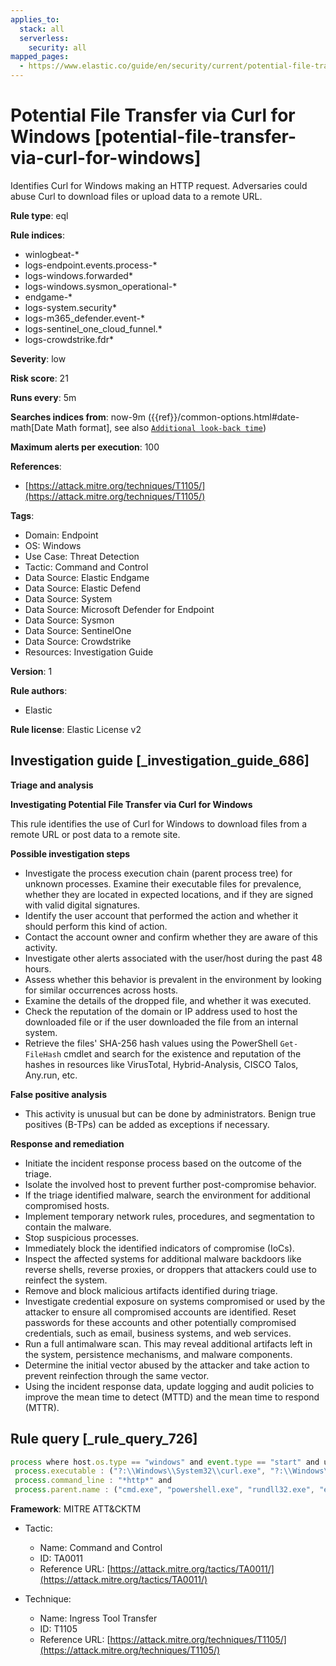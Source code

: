 ```yaml
---
applies_to:
  stack: all
  serverless:
    security: all
mapped_pages:
  - https://www.elastic.co/guide/en/security/current/potential-file-transfer-via-curl-for-windows.html
---
```


# Potential File Transfer via Curl for Windows [potential-file-transfer-via-curl-for-windows]

Identifies Curl for Windows making an HTTP request. Adversaries could abuse Curl to download files or upload data to a remote URL.

**Rule type**: eql

**Rule indices**:

* winlogbeat-*
* logs-endpoint.events.process-*
* logs-windows.forwarded*
* logs-windows.sysmon_operational-*
* endgame-*
* logs-system.security*
* logs-m365_defender.event-*
* logs-sentinel_one_cloud_funnel.*
* logs-crowdstrike.fdr*

**Severity**: low

**Risk score**: 21

**Runs every**: 5m

**Searches indices from**: now-9m ({{ref}}/common-options.html#date-math[Date Math format], see also [`Additional look-back time`](docs-content://solutions/security/detect-and-alert/create-detection-rule.md#rule-schedule))

**Maximum alerts per execution**: 100

**References**:

* [https://attack.mitre.org/techniques/T1105/](https://attack.mitre.org/techniques/T1105/)

**Tags**:

* Domain: Endpoint
* OS: Windows
* Use Case: Threat Detection
* Tactic: Command and Control
* Data Source: Elastic Endgame
* Data Source: Elastic Defend
* Data Source: System
* Data Source: Microsoft Defender for Endpoint
* Data Source: Sysmon
* Data Source: SentinelOne
* Data Source: Crowdstrike
* Resources: Investigation Guide

**Version**: 1

**Rule authors**:

* Elastic

**Rule license**: Elastic License v2

## Investigation guide [_investigation_guide_686]

**Triage and analysis**

**Investigating Potential File Transfer via Curl for Windows**

This rule identifies the use of Curl for Windows to download files from a remote URL or post data to a remote site.

**Possible investigation steps**

* Investigate the process execution chain (parent process tree) for unknown processes. Examine their executable files for prevalence, whether they are located in expected locations, and if they are signed with valid digital signatures.
* Identify the user account that performed the action and whether it should perform this kind of action.
* Contact the account owner and confirm whether they are aware of this activity.
* Investigate other alerts associated with the user/host during the past 48 hours.
* Assess whether this behavior is prevalent in the environment by looking for similar occurrences across hosts.
* Examine the details of the dropped file, and whether it was executed.
* Check the reputation of the domain or IP address used to host the downloaded file or if the user downloaded the file from an internal system.
* Retrieve the files' SHA-256 hash values using the PowerShell `Get-FileHash` cmdlet and search for the existence and reputation of the hashes in resources like VirusTotal, Hybrid-Analysis, CISCO Talos, Any.run, etc.

**False positive analysis**

* This activity is unusual but can be done by administrators. Benign true positives (B-TPs) can be added as exceptions if necessary.

**Response and remediation**

* Initiate the incident response process based on the outcome of the triage.
* Isolate the involved host to prevent further post-compromise behavior.
* If the triage identified malware, search the environment for additional compromised hosts.
* Implement temporary network rules, procedures, and segmentation to contain the malware.
* Stop suspicious processes.
* Immediately block the identified indicators of compromise (IoCs).
* Inspect the affected systems for additional malware backdoors like reverse shells, reverse proxies, or droppers that attackers could use to reinfect the system.
* Remove and block malicious artifacts identified during triage.
* Investigate credential exposure on systems compromised or used by the attacker to ensure all compromised accounts are identified. Reset passwords for these accounts and other potentially compromised credentials, such as email, business systems, and web services.
* Run a full antimalware scan. This may reveal additional artifacts left in the system, persistence mechanisms, and malware components.
* Determine the initial vector abused by the attacker and take action to prevent reinfection through the same vector.
* Using the incident response data, update logging and audit policies to improve the mean time to detect (MTTD) and the mean time to respond (MTTR).


## Rule query [_rule_query_726]

```js
process where host.os.type == "windows" and event.type == "start" and user.id != "S-1-5-18" and
 process.executable : ("?:\\Windows\\System32\\curl.exe", "?:\\Windows\\SysWOW64\\curl.exe") and
 process.command_line : "*http*" and
 process.parent.name : ("cmd.exe", "powershell.exe", "rundll32.exe", "explorer.exe", "conhost.exe", "forfiles.exe", "wscript.exe", "cscript.exe", "mshta.exe", "hh.exe", "mmc.exe")
```

**Framework**: MITRE ATT&CKTM

* Tactic:

    * Name: Command and Control
    * ID: TA0011
    * Reference URL: [https://attack.mitre.org/tactics/TA0011/](https://attack.mitre.org/tactics/TA0011/)

* Technique:

    * Name: Ingress Tool Transfer
    * ID: T1105
    * Reference URL: [https://attack.mitre.org/techniques/T1105/](https://attack.mitre.org/techniques/T1105/)



